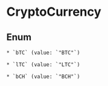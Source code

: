 
# CryptoCurrency

## Enum


    * `bTC` (value: `"BTC"`)

    * `lTC` (value: `"LTC"`)

    * `bCH` (value: `"BCH"`)



